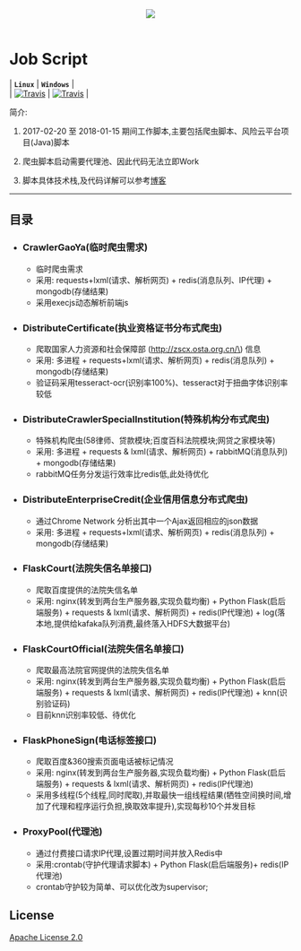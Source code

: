 <div align="center">
  <img src="https://github.com/xiaoshicae/suanhua/Doc/spider.png"><br><br>
</div>

Job Script
===


|    **`Linux`**     |    **`Windows`**    |<br>
| [![Travis](https://img.shields.io/travis/gothinkster/realworld.svg)](https://travis-ci.org/gothinkster/realworld) | [![Travis](https://img.shields.io/travis/gothinkster/realworld.svg)](https://travis-ci.org/gothinkster/realworld) | <br>

简介:
1. 2017-02-20 至 2018-01-15 期间工作脚本,主要包括爬虫脚本、风险云平台项目(Java)脚本 <br>

2. 爬虫脚本启动需要代理池、因此代码无法立即Work <br>

3. 脚本具体技术栈,及代码详解可以参考[博客](http://101.132.152.66/blog "阿里云Blog")  

---

## 目录
    
* ### CrawlerGaoYa(临时爬虫需求)
    * 临时爬虫需求
    * 采用: requests+lxml(请求、解析网页) + redis(消息队列、IP代理) + mongodb(存储结果)
    * 采用execjs动态解析前端js
    
* ### DistributeCertificate(执业资格证书分布式爬虫)
    * 爬取国家人力资源和社会保障部 \(http://zscx.osta.org.cn/\) 信息
    * 采用: 多进程 + requests+lxml(请求、解析网页) + redis(消息队列) + mongodb(存储结果)
    * 验证码采用tesseract-ocr(识别率100%)、tesseract对于扭曲字体识别率较低
    
    
* ### DistributeCrawlerSpecialInstitution(特殊机构分布式爬虫)
    * 特殊机构爬虫(58律师、贷款模块;百度百科法院模块;网贷之家模块等)
    * 采用: 多进程 + requests & lxml(请求、解析网页) + rabbitMQ(消息队列) + mongodb(存储结果)
    * rabbitMQ任务分发运行效率比redis低,此处待优化

* ### DistributeEnterpriseCredit(企业信用信息分布式爬虫)
    * 通过Chrome Network 分析出其中一个Ajax返回相应的json数据
    * 采用: 多进程 + requests+lxml(请求、解析网页) + redis(消息队列) + mongodb(存储结果)

* ### FlaskCourt(法院失信名单接口)
    * 爬取百度提供的法院失信名单
    * 采用: nginx(转发到两台生产服务器,实现负载均衡) + Python Flask(启后端服务) +  requests & lxml(请求、解析网页) + redis(IP代理池) + log(落本地,提供给kafaka队列消费,最终落入HDFS大数据平台)

* ### FlaskCourtOfficial(法院失信名单接口)
    * 爬取最高法院官网提供的法院失信名单
    * 采用: nginx(转发到两台生产服务器,实现负载均衡) + Python Flask(启后端服务) +  requests & lxml(请求、解析网页) + redis(IP代理池) + knn(识别验证码)
    * 目前knn识别率较低、待优化

* ### FlaskPhoneSign(电话标签接口)
    * 爬取百度&360搜索页面电话被标记情况
    * 采用: nginx(转发到两台生产服务器,实现负载均衡) + Python Flask(启后端服务) +  requests & lxml(请求、解析网页) + redis(IP代理池) 
    * 采用多线程(5个线程,同时爬取),并取最快一组线程结果(牺牲空间换时间,增加了代理和程序运行负担,换取效率提升),实现每秒10个并发目标
    
* ### ProxyPool(代理池)
    * 通过付费接口请求IP代理,设置过期时间并放入Redis中
    * 采用:crontab(守护代理请求脚本) + Python Flask(启后端服务)+ redis(IP代理池) 
    * crontab守护较为简单、可以优化改为supervisor;


## License
[Apache License 2.0](LICENSE)
